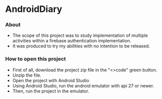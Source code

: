 # AndroidDiary

### About
- The scope of this project was to study implementation of multiple activities within a firebase authentication implementation.
- It was produced to try my abilities with no intention to be released.

### How to open this project
- First of all, download the project zip file in the "<>code" green button.
- Unzip the file.
- Open the project with Android Studio
- Using Android Studio, run the android emulator with api 27 or newer.
- Then, run the project in the emulator.
